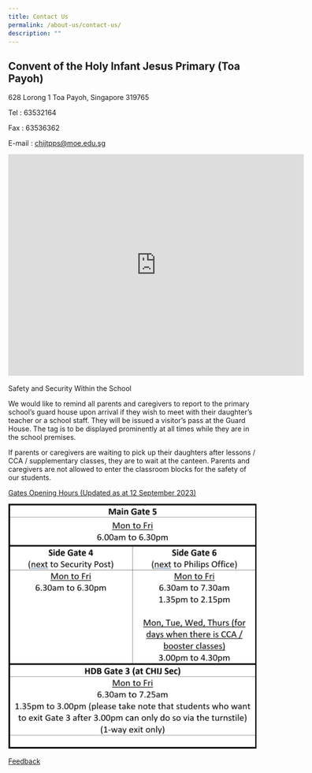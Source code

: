 ```yaml
---
title: Contact Us
permalink: /about-us/contact-us/
description: ""
---
```

**Convent of the Holy Infant Jesus Primary (Toa Payoh)**
--------------------------------------------------------

628 Lorong 1 Toa Payoh, Singapore 319765

Tel : 63532164

Fax : 63536362

E-mail :&nbsp;[chijtpps@moe.edu.sg](mailto:chijtpps@moe.edu.sg)

<iframe loading="lazy" allowfullscreen="" style="border:0;" height="450" width="600" src="https://www.google.com/maps/embed?pb=!1m18!1m12!1m3!1d3988.737931965294!2d103.8409243249907!3d1.3334011414287774!2m3!1f0!2f0!3f0!3m2!1i1024!2i768!4f13.1!3m3!1m2!1s0x31da17422251ee5b%3A0x11641a7a14eef881!2sCHIJ%20Primary%20Toa%20Payoh!5e0!3m2!1sen!2ssg!4v1662905285418!5m2!1sen!2ssg"></iframe>

Safety and Security Within the School

We would like to remind all parents and caregivers to report to the primary school’s guard house upon arrival if they wish to meet with their daughter’s teacher or a school staff. They will be issued a visitor’s pass at the Guard House. The tag is to be displayed prominently at all times while they are in the school premises.

If parents or caregivers are waiting to pick up their daughters after lessons / CCA / supplementary classes, they are to wait at the canteen. Parents and caregivers are not allowed to enter the classroom blocks for the safety of our students.

<u>Gates Opening Hours (Updated as at 12 September 2023)</u>

![Gate-Operating-Hours](/images/gate-operating-hours.jpg)

[Feedback](https://docs.google.com/forms/d/e/1FAIpQLSexc2l7hOc5hAYT2miLjd7fUOWaSQDYoCUiSkGHVoqRnLb6Yg/viewform?usp=sf_link "Feedback")
